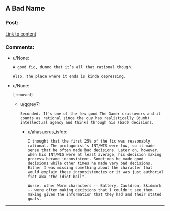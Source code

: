 ## A Bad Name

### Post:

[Link to content](https://forums.spacebattles.com/threads/a-bad-name-worm-oc-the-gamer.500626/)

### Comments:

- u/None:
  ```
  A good fic, dunno that it’s all that rational though.

  Also, the place where it ends is kinda depressing.
  ```

- u/None:
  ```
  [removed]
  ```

  - u/ggrey7:
    ```
    Seconded. It's one of the few good The Gamer crossovers and it counts as rational since the guy has realistically (dumb) intellectual agency and thinks through his (bad) decisions.
    ```

    - u/ahasuerus_isfdb:
      ```
      I thought that the first 25% of the fic was reasonably rational. The protagonist's INT/WIS were low, so it made sense that he often made bad decisions. Later on, however, when his INT/WIS were at least average, his decision making process became inconsistent. Sometimes he made good decisions while other times he made very bad decisions. Either I was missing something about the character that would explain these inconsistencies or it was just authorial fiat aka "the idiot ball".

      Worse, other Worm characters -- Battery, Cauldron, Skidmark -- were often making decisions that I couldn't see them making given the information that they had and their stated goals.
      ```

---

